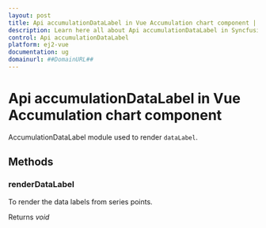 ```yaml
---
layout: post
title: Api accumulationDataLabel in Vue Accumulation chart component | Syncfusion
description: Learn here all about Api accumulationDataLabel in Syncfusion Vue Accumulation chart component of Syncfusion Essential JS 2 and more.
control: Api accumulationDataLabel 
platform: ej2-vue
documentation: ug
domainurl: ##DomainURL##
---
```


# Api accumulationDataLabel in Vue Accumulation chart component

AccumulationDataLabel module used to render `dataLabel`.

## Methods

### renderDataLabel

To render the data labels from series points.

Returns *void*
